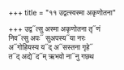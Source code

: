 +++
title = "११ उद्वत्स्वस्मा अकृणोतना"

+++
उद्व᳓त्सु अस्मा अकृणोतना तृ᳓णं  
निव᳓त्सु अपः᳓ सुअपस्य᳓या नरः  
अ᳓गोहियस्य य᳓द् अ᳓सस्तना गृहे᳓  
त᳓द् अद्ये᳓द᳓म् ऋभवो ना᳓नु गछथ